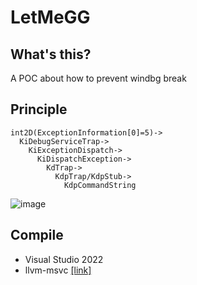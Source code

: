# LetMeGG

## What's this?
A POC about how to prevent windbg break

## Principle
```
int2D(ExceptionInformation[0]=5)->
  KiDebugServiceTrap->
    KiExceptionDispatch->
      KiDispatchException->
        KdTrap->
          KdpTrap/KdpStub->
            KdpCommandString
```

![image](https://user-images.githubusercontent.com/13917777/193211584-78db02a6-3912-44c2-ab35-509a0b16f4b1.png)

## Compile
- Visual Studio 2022
- llvm-msvc [[link]](https://github.com/backengineering/llvm-msvc/releases)
